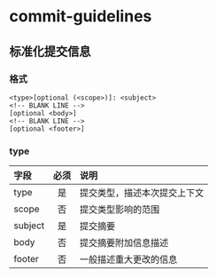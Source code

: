 # commit-guidelines

## 标准化提交信息
### 格式
```
<type>[optional (<scope>)]: <subject>
<!-- BLANK LINE -->
[optional <body>]
<!-- BLANK LINE -->
[optional <footer>]
```

### type
|字段|必须|说明|
|:--|:--:|:--|
|type|是|提交类型，描述本次提交上下文|
|scope|否|提交类型影响的范围|
|subject|是|提交摘要|
|body|否|提交摘要附加信息描述|
|footer|否|一般描述重大更改的信息|


